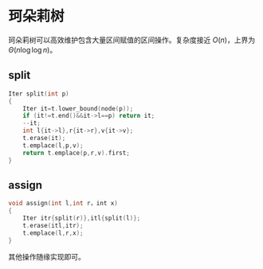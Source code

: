 # 珂朵莉树

珂朵莉树可以高效维护包含大量区间赋值的区间操作。复杂度接近 $O(n)$，上界为 $\Theta(n\log \log n)$。

## split

```cpp
Iter split(int p)
{
    Iter it=t.lower_bound(node(p));
    if (it!=t.end()&&it->l==p) return it;
    --it;
    int l{it->l},r{it->r},v{it->v};
    t.erase(it);
    t.emplace(l,p,v);
    return t.emplace(p,r,v).first;
}
```

## assign

```cpp
void assign(int l,int r，int x)
{
    Iter itr{split(r)},itl{split(l)};
    t.erase(itl,itr);
    t.emplace(l,r,x);
}
```

其他操作随缘实现即可。